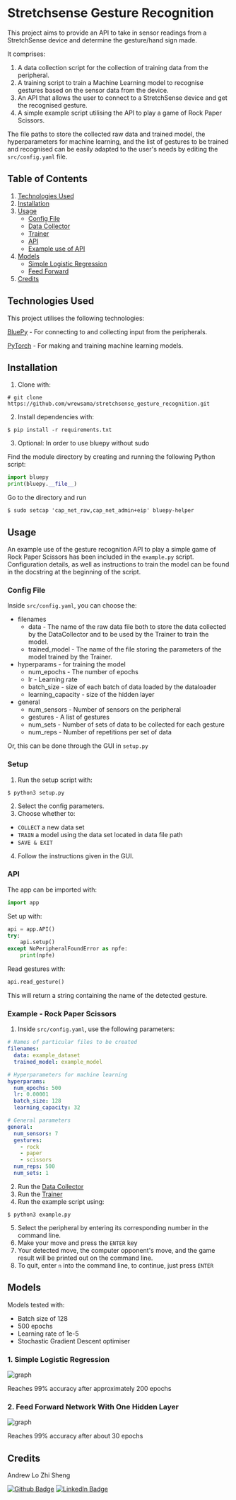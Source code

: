 # Stretchsense Gesture Recognition
This project aims to provide an API to take in sensor readings from a StretchSense device and determine the gesture/hand sign made.  

It comprises:
1. A data collection script for the collection of training data from the peripheral.
2. A training script to train a Machine Learning model to recognise gestures based on the sensor data from the device.
3. An API that allows the user to connect to a StretchSense device and get the recognised gesture.
4. A simple example script utilising the API to play a game of Rock Paper Scissors.

The file paths to store the collected raw data and trained model, the hyperparameters for machine learning, and the list of gestures to be trained and recognised can be easily adapted to the user's needs by editing the `src/config.yaml` file.

## Table of Contents
1. [Technologies Used](#technologies-used)
2. [Installation](#installation)
3. [Usage](#usage)
    * [Config File](#config-file)
    * [Data Collector](#data-collector)
    * [Trainer](#trainer)
    * [API](#api)
    * [Example use of API](#example---rock-paper-scissors)
4. [Models](#models)
    * [Simple Logistic Regression](#1-simple-logistic-regression)
    * [Feed Forward](#2-feed-forward-network-with-one-hidden-layer)
5. [Credits](#credits)

## Technologies Used
This project utilises the following technologies:

[BluePy](https://github.com/IanHarvey/bluepy) - For connecting to and collecting input from the peripherals.

[PyTorch](https://pytorch.org/) - For making and training machine learning models.

## Installation
1. Clone with:
```
# git clone https://github.com/wrewsama/stretchsense_gesture_recognition.git
```
2. Install dependencies with:
```
$ pip install -r requirements.txt
```

3. Optional: In order to use bluepy without sudo

Find the module directory by creating and running the following Python script:
```python
import bluepy
print(bluepy.__file__)
```

Go to the directory and run
```
$ sudo setcap 'cap_net_raw,cap_net_admin+eip' bluepy-helper
```

## Usage
An example use of the gesture recognition API to play a simple game of Rock Paper Scissors has been included in the `example.py` script. Configuration details, as well as instructions to train the model can be found in the docstring at the beginning of the script.

### Config File
Inside `src/config.yaml`, you can choose the:
* filenames
  * data - The name of the raw data file both to store the data collected by the DataCollector and to be used by the Trainer to train the model.
  * trained_model - The name of the file storing the parameters of the model trained by the Trainer.
* hyperparams - for training the model
  * num_epochs - The number of epochs
  * lr - Learning rate
  * batch_size - size of each batch of data loaded by the dataloader
  * learning_capacity - size of the hidden layer
* general
  * num_sensors - Number of sensors on the peripheral
  * gestures - A list of gestures
  * num_sets - Number of sets of data to be collected for each gesture
  * num_reps - Number of repetitions per set of data

Or, this can be done through the GUI in `setup.py`

### Setup
1. Run the setup script with:
```
$ python3 setup.py
```
2. Select the config parameters.
3. Choose whether to:
  * `COLLECT` a new data set
  * `TRAIN` a model using the data set located in data file path
  * `SAVE & EXIT`
4. Follow the instructions given in the GUI.

### API
The app can be imported with:
```python
import app
```

Set up with:
```python
api = app.API()
try:
    api.setup()
except NoPeripheralFoundError as npfe:
    print(npfe)    
```

Read gestures with:
```python
api.read_gesture()
```
This will return a string containing the name of the detected gesture.

### Example - Rock Paper Scissors
1. Inside `src/config.yaml`, use the following parameters:
```yaml
# Names of particular files to be created
filenames:
  data: example_dataset
  trained_model: example_model

# Hyperparameters for machine learning
hyperparams:
  num_epochs: 500
  lr: 0.00001
  batch_size: 128
  learning_capacity: 32

# General parameters
general: 
  num_sensors: 7
  gestures:
    - rock
    - paper
    - scissors
  num_reps: 500
  num_sets: 1
```
2. Run the [Data Collector](#data-collector)
3. Run the [Trainer](#trainer)
4. Run the example script using:
```
$ python3 example.py
```
5. Select the peripheral by entering its corresponding number in the command line.
6. Make your move and press the `ENTER` key
7. Your detected move, the computer opponent's move, and the game result will be printed out on the command line.
8. To quit, enter `n` into the command line, to continue, just press `ENTER`

## Models

Models tested with:
* Batch size of 128
* 500 epochs
* Learning rate of 1e-5
* Stochastic Gradient Descent optimiser

### 1. Simple Logistic Regression
![graph](https://i.ibb.co/bR73swV/Screenshot-from-2022-06-21-14-44-50.png")

Reaches 99% accuracy after approximately 200 epochs

### 2. Feed Forward Network With One Hidden Layer 
![graph](https://i.ibb.co/WBXPTPP/Screenshot-from-2022-06-21-14-45-05.png) 

Reaches 99% accuracy after about 30 epochs

## Credits
Andrew Lo Zhi Sheng 

[![Github Badge](https://img.shields.io/badge/GitHub-100000?style=for-the-badge&logo=github&logoColor=white)](https://github.com/wrewsama)
[![LinkedIn Badge](https://img.shields.io/badge/LinkedIn-0077B5?style=for-the-badge&logo=linkedin&logoColor=white)](https://www.linkedin.com/in/andrewlozhisheng/)